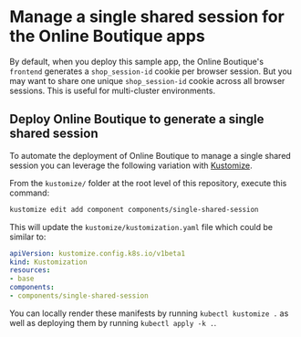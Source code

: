 # Manage a single shared session for the Online Boutique apps

By default, when you deploy this sample app, the Online Boutique's `frontend` generates a `shop_session-id` cookie per browser session.
But you may want to share one unique `shop_session-id` cookie across all browser sessions.
This is useful for multi-cluster environments.

## Deploy Online Boutique to generate a single shared session 

To automate the deployment of Online Boutique to manage a single shared session you can leverage the following variation with [Kustomize](../..).

From the `kustomize/` folder at the root level of this repository, execute this command:
```bash
kustomize edit add component components/single-shared-session
```

This will update the `kustomize/kustomization.yaml` file which could be similar to:
```yaml
apiVersion: kustomize.config.k8s.io/v1beta1
kind: Kustomization
resources:
- base
components:
- components/single-shared-session
```

You can locally render these manifests by running `kubectl kustomize .` as well as deploying them by running `kubectl apply -k .`.
